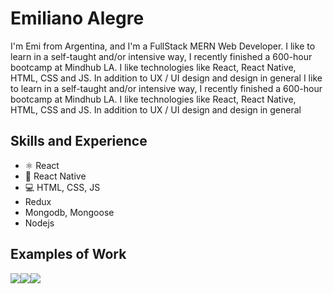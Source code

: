 # Emiliano Alegre
I'm Emi from Argentina, and I'm a FullStack MERN Web Developer. I like to learn in a self-taught and/or intensive way, I recently finished a 600-hour bootcamp at Mindhub LA. I like technologies like React, React Native, HTML, CSS and JS. In addition to UX / UI design and design in general
I like to learn in a self-taught and/or intensive way, I recently finished a 600-hour bootcamp at Mindhub LA. I like technologies like React, React Native, HTML, CSS and JS. In addition to UX / UI design and design in general

## Skills and Experience
* ⚛ React
* 📱 React Native
* 💻 HTML, CSS, JS
* Redux
* Mongodb, Mongoose
* Nodejs

## Examples of Work

<a href="https://mytinerary-alegre.herokuapp.com/"><img src="blob:https://imgur.com/2016eb40-79f2-4558-85fc-a7a17557c9ea" ></a><a href="https://hexagon-techstore.herokuapp.com/"><img src="https://i.imgur.com/E1I5LWH.png" ></a><a href="https://itindev-mindhub.herokuapp.com/"><img src="https://i.imgur.com/2cW8yLC.png" ></a>


